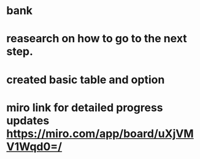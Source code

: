 # bank
# reasearch on how to go to the next step.
# created basic table and option
# miro link for detailed progress updates https://miro.com/app/board/uXjVMV1Wqd0=/